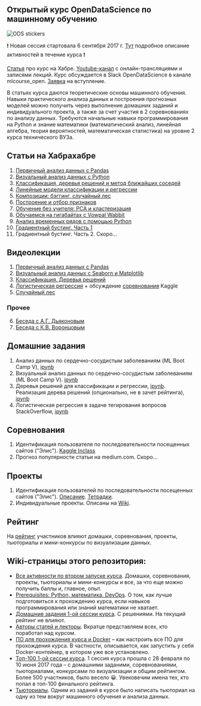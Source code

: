 ## Открытый курс OpenDataScience по машинному обучению
![ODS stickers](https://github.com/Yorko/mlcourse_open/blob/master/img/ods_stickers.jpg)

:exclamation: Новая сессия стартовала 6 сентября 2017 г. [Тут](https://goo.gl/cJbw7V) подробное описание активностей в течение курса :exclamation:

[Статья](https://habrahabr.ru/company/ods/blog/334960/) про курс на Хабре. [Youtube-канал](https://www.youtube.com/channel/UCgGADKKGalfwSNbpSyM5ryg) c онлайн-трансляциями и записями лекций.
Курс обсуждается в Slack OpenDataScience в канале mlcourse_open. [Заявка](http://ods.ai/) на вступление.

В статьях курса даются теоретические основы машинного обучения. Навыки практического анализа данных и построения прогнозных моделей можно получить через выполнение домашних заданий и индивидуального проекта, а также за счет участия в 2 соревнованиях по анализу данных.
Требуются начальные навыки программирования на Python и знание математики (математический анализ, линейная алгебра, теория вероятностей, математическая статистика) на уровне 2 курса технического ВУЗа. 

## Статьи на Хабрахабре
1. [Первичный анализ данных с Pandas](https://habrahabr.ru/company/ods/blog/322626/)
2. [Визуальный анализ данных с Python](https://habrahabr.ru/company/ods/blog/323210/)
3. [Классификация, деревья решений и метод ближайших соседей](https://habrahabr.ru/company/ods/blog/322534/)
4. [Линейные модели классификации и регрессии](https://habrahabr.ru/company/ods/blog/323890/)
5. [Композиции: бэггинг, случайный лес](https://habrahabr.ru/company/ods/blog/324402/)
6. [Построение и отбор признаков](https://habrahabr.ru/company/ods/blog/325422/)
7. [Обучение без учителя: PCA и кластеризация](https://habrahabr.ru/company/ods/blog/325654/)
8. [Обучаемся на гигабайтах с Vowpal Wabbit](https://habrahabr.ru/company/ods/blog/326418/)
9. [Анализ временных рядов с помощью Python](https://habrahabr.ru/company/ods/blog/327242/)
10. [Градиентный бустинг. Часть 1](https://habrahabr.ru/company/ods/blog/327250/) 
11. Градиентный бустинг. Часть 2. Скоро...

## Видеолекции
1. [Первичный анализ данных с Pandas](https://www.youtube.com/watch?v=dEFxoyJhm3Y)
2. [Визуальный анализ данных с Seaborn и Matplotlib](https://www.youtube.com/watch?v=vm63p8Od0bM)
3. [Классификация. Деревья решений](https://www.youtube.com/watch?v=p9Hny3Cs6rk)
4. [Логистическая регрессия](https://www.youtube.com/watch?v=oTXGQ-_oqvI) + обсуждение [соревнования](https://inclass.kaggle.com/c/catch-me-if-you-can-intruder-detection-through-webpage-session-tracking2) Kaggle
5. [Случайный лес](https://www.youtube.com/watch?v=uz1ms5OSUEA)

### Прочее
6. [Беседа с А.Г. Дьяконовым](https://www.youtube.com/watch?v=qV3yjIyj7Dc)
7. [Беседа с К.В. Воронцовым](https://youtu.be/DR3mgnEKRgI)


## Домашние задания
1. Анализ данных по сердечно-сосудистым заболеваниям (ML Boot Camp V), [ipynb](https://goo.gl/LffyJd)
2. Визуальный анализ данных по сердечно-сосудистым заболеваниям (ML Boot Camp V). [ipynb](https://goo.gl/QQGK3p)
3. Деревья решений для классификации и регрессии, [ipynb](https://goo.gl/787DsT). Реализация дерева решений (опционально, не в зачет рейтинга), [ipynb](https://goo.gl/m7XaGQ)
4. Логистическая регрессия в задаче тегирования вопросов StackOverflow, [ipynb](http://nbviewer.jupyter.org/github/Yorko/mlcourse_open/blob/master/jupyter_notebooks/topic04_linear_models/hw4_session2_stackoverflow_logistic_regression.ipynb?flush_cache=true)

## Соревнования
1. Идентификация пользователя по последовательности посещенных сайтов ("Элис"). [Kaggle Inclass](https://inclass.kaggle.com/c/catch-me-if-you-can-intruder-detection-through-webpage-session-tracking2)
2. Прогноз популярности статьи на medium.com. Скоро...

## Проекты
1. Идентификация пользователей по последовательности посещенных сайтов ("Элис"). [Описание](https://goo.gl/uWLMPd). [Тетрадки](https://github.com/Yorko/mlcourse_open/blob/master/jupyter_notebooks/project_alice).
2. Индивидуальные проекты. Описаны на [Wiki](https://goo.gl/cJbw7V).

## Рейтинг
На [рейтинг](https://goo.gl/cd8hUc) участников влияют домашки, соревнования, проекты, тьюториалы и мини-конкурсы по визуализации данных.

## Wiki-страницы этого репозитория:

- [Все активности по втором запуске курса](https://goo.gl/cJbw7V). Домашки, соревнования, проекты, тьюториалы и мини-конкурсы и все, за что еще можно получить баллы и, главное, опыт.
 - [Prerequisites: Python, математика, DevOps](https://github.com/Yorko/mlcourse_open/wiki/Prerequisites:-Python,-математика,-DevOps). О том, как лучше подготовиться к прохождению курса, если навыков программирования или знаний математики не хватает.
 - [Домашние задания 1-ой сессии курса](https://github.com/Yorko/mlcourse_open/wiki/Домашние-задания-1-сессии-курса-(с-решениями)). С решениями. На текущий рейтинг не влияют.
 - [Авторы статей и лекторы](https://github.com/Yorko/mlcourse_open/wiki/Авторы-статей-и-лекторы). Вкратце представляем всех, кто поработал над курсом.
 - [ПО для прохождения курса и Docker](https://github.com/Yorko/mlcourse_open/wiki/ПО-для-прохождения-курса-и-Docker) – как настроить все ПО для прохождения курса. В частности, описывается, как запустить у себя Docker-контейнер, в котором уже все установлено.
 - [Топ-100 1-ой сессии курса](https://github.com/Yorko/mlcourse_open/wiki/Топ-100-участников-открытого-курса-OpenDataScience-по-машинному-обучению). 1 сессия курса прошла с 28 февраля по 10 июня 2017 года – с домашними заданими, соревнованиями, тьюториалами, конкурсами по визуализации и общим рейтингом. Более 500 участников, было весело :grinning:. Увековечим имена тех, кто попал в топ-100 финального рейтинга.
 - [Тьюториалы](https://github.com/Yorko/mlcourse_open/wiki/Тьюториалы,-написанные-участниками-курса). Одним из заданий в курсе было написать тьюториал на одну из тем вокруг машинного обучения и анализа данных. 



